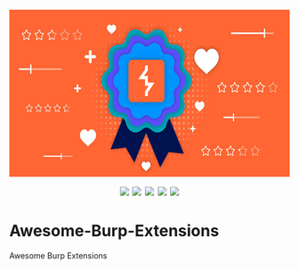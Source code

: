 <h1 align="center">
  <br>
  <a href=""><img src="/img/logo.jpg" alt="" height="300px;"></a>
  <br>
  <img src="https://img.shields.io/badge/PRs-welcome-blue">
  <img src="https://img.shields.io/github/last-commit/kh4sh3i/Awesome-Burp-Extensions">
  <img src="https://img.shields.io/github/commit-activity/m/kh4sh3i/Awesome-Burp-Extensions">
  <a href="https://twitter.com/intent/follow?screen_name=kh4sh3i_"><img src="https://img.shields.io/twitter/follow/kh4sh3i_?style=flat&logo=twitter"></a>
  <a href="https://github.com/kh4sh3i"><img src="https://img.shields.io/github/stars/kh4sh3i?style=flat&logo=github"></a>
</h1>

# Awesome-Burp-Extensions
Awesome Burp Extensions
